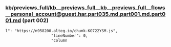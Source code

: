 ### kb/previews_full/kb__previews_full__kb__previews_full__flows__personal_account@guest.har.part035.md.part001.md.part001.md (part 002)

```md
l": "https://n958200.alteg.io/chunk-KO722YSM.js",
                    "lineNumber": 0,
                    "column
```

```
